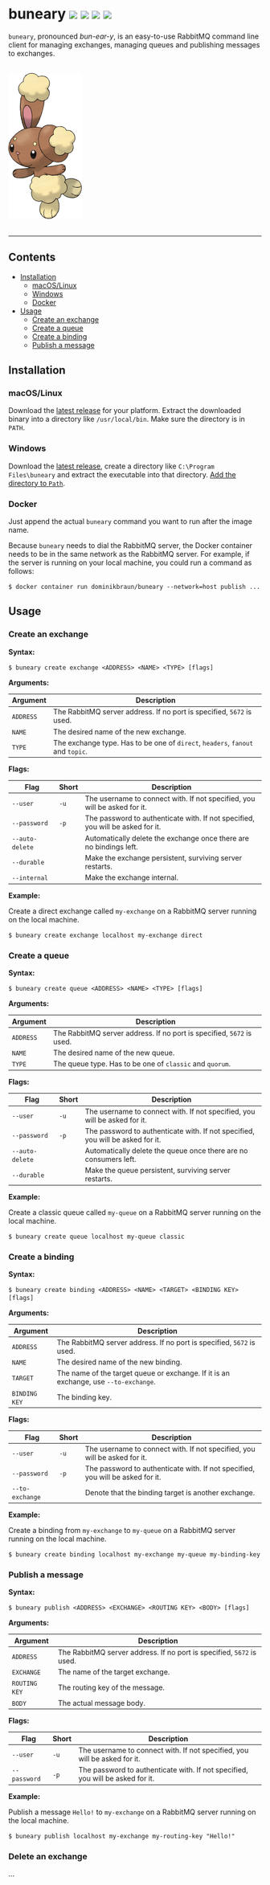 <h1>buneary
<a href="https://circleci.com/gh/verless/verless"><img src="https://circleci.com/gh/verless/verless.svg?style=shield"></a>
<a href="https://www.codefactor.io/repository/github/verless/verless"><img src="https://www.codefactor.io/repository/github/verless/verless/badge" /></a>
<a href="https://github.com/verless/verless/releases"><img src="https://img.shields.io/github/v/release/verless/verless?sort=semver"></a>
<a href="LICENSE"><img src="https://img.shields.io/badge/license-Apache--2.0-brightgreen"></a>
</h1>

`buneary`, pronounced _bun-ear-y_, is an easy-to-use RabbitMQ command line client for managing exchanges, managing
queues and publishing messages to exchanges.

<p>
<br>
<img src="logo.png" alt="buneary">
<br>
<br>
</p>

---

## Contents

* [Installation](#installation)
    * [macOS/Linux](#macoslinux)
    * [Windows](#windows)
    * [Docker](#docker)
* [Usage](#usage)
    * [Create an exchange](#create-an-exchange)
    * [Create a queue](#create-a-queue)
    * [Create a binding](#create-a-binding)
    * [Publish a message](#publish-a-message)

## Installation

### macOS/Linux

Download the [latest release](https://github.com/dominikbraun/buneary/releases) for your platform. Extract the
downloaded binary into a directory like `/usr/local/bin`. Make sure the directory is in `PATH`.

### Windows

Download the [latest release](https://github.com/dominikbraun/buneary/releases), create a directory like
`C:\Program Files\buneary` and extract the executable into that directory.
[Add the directory to `Path`](https://www.computerhope.com/issues/ch000549.htm).

### Docker

Just append the actual `buneary` command you want to run after the image name.

Because `buneary` needs to dial the RabbitMQ server, the Docker container needs to be in the same network as the
RabbitMQ server. For example, if the server is running on your local machine, you could run a command as follows:

```
$ docker container run dominikbraun/buneary --network=host publish ... 
```

## Usage

### Create an exchange

**Syntax:**

```
$ buneary create exchange <ADDRESS> <NAME> <TYPE> [flags]
```

**Arguments:**

|Argument|Description|
|-|-|
|`ADDRESS`|The RabbitMQ server address. If no port is specified, `5672` is used.|
|`NAME`|The desired name of the new exchange.|
|`TYPE`|The exchange type. Has to be one of `direct`, `headers`, `fanout` and `topic`.|

**Flags:**

|Flag|Short|Description|
|-|-|-|
|`--user`|`-u`|The username to connect with. If not specified, you will be asked for it.|
|`--password`|`-p`|The password to authenticate with. If not specified, you will be asked for it.|
|`--auto-delete`||Automatically delete the exchange once there are no bindings left.|
|`--durable`||Make the exchange persistent, surviving server restarts.|
|`--internal`||Make the exchange internal.|

**Example:**

Create a direct exchange called `my-exchange` on a RabbitMQ server running on the local machine.

```
$ buneary create exchange localhost my-exchange direct
```

### Create a queue

**Syntax:**

```
$ buneary create queue <ADDRESS> <NAME> <TYPE> [flags]
```

**Arguments:**

|Argument|Description|
|-|-|
|`ADDRESS`|The RabbitMQ server address. If no port is specified, `5672` is used.|
|`NAME`|The desired name of the new queue.|
|`TYPE`|The queue type. Has to be one of `classic` and `quorum`.|

**Flags:**

|Flag|Short|Description|
|-|-|-|
|`--user`|`-u`|The username to connect with. If not specified, you will be asked for it.|
|`--password`|`-p`|The password to authenticate with. If not specified, you will be asked for it.|
|`--auto-delete`||Automatically delete the queue once there are no consumers left.|
|`--durable`||Make the queue persistent, surviving server restarts.|

**Example:**

Create a classic queue called `my-queue` on a RabbitMQ server running on the local machine.

```
$ buneary create queue localhost my-queue classic
```

### Create a binding

**Syntax:**

```
$ buneary create binding <ADDRESS> <NAME> <TARGET> <BINDING KEY> [flags]
```

**Arguments:**

|Argument|Description|
|-|-|
|`ADDRESS`|The RabbitMQ server address. If no port is specified, `5672` is used.|
|`NAME`|The desired name of the new binding.|
|`TARGET`|The name of the target queue or exchange. If it is an exchange, use `--to-exchange`.|
|`BINDING KEY`|The binding key.|

**Flags:**

|Flag|Short|Description|
|-|-|-|
|`--user`|`-u`|The username to connect with. If not specified, you will be asked for it.|
|`--password`|`-p`|The password to authenticate with. If not specified, you will be asked for it.|
|`--to-exchange`||Denote that the binding target is another exchange.|

**Example:**

Create a binding from `my-exchange` to `my-queue` on a RabbitMQ server running on the local machine.

```
$ buneary create binding localhost my-exchange my-queue my-binding-key
```

### Publish a message

**Syntax:**

```
$ buneary publish <ADDRESS> <EXCHANGE> <ROUTING KEY> <BODY> [flags]
```

**Arguments:**

|Argument|Description|
|-|-|
|`ADDRESS`|The RabbitMQ server address. If no port is specified, `5672` is used.|
|`EXCHANGE`|The name of the target exchange.|
|`ROUTING KEY`|The routing key of the message.|
|`BODY`|The actual message body.|

**Flags:**

|Flag|Short|Description|
|-|-|-|
|`--user`|`-u`|The username to connect with. If not specified, you will be asked for it.|
|`--password`|`-p`|The password to authenticate with. If not specified, you will be asked for it.|

**Example:**

Publish a message `Hello!` to `my-exchange` on a RabbitMQ server running on the local machine.

```
$ buneary publish localhost my-exchange my-routing-key "Hello!"
```

### Delete an exchange

...
